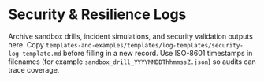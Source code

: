 # Security & Resilience Logs

Archive sandbox drills, incident simulations, and security validation outputs here. Copy `templates-and-examples/templates/log-templates/security-log-template.md` before filling in a new record. Use ISO-8601 timestamps in filenames (for example `sandbox_drill_YYYYMMDDThhmmssZ.json`) so audits can trace coverage.
